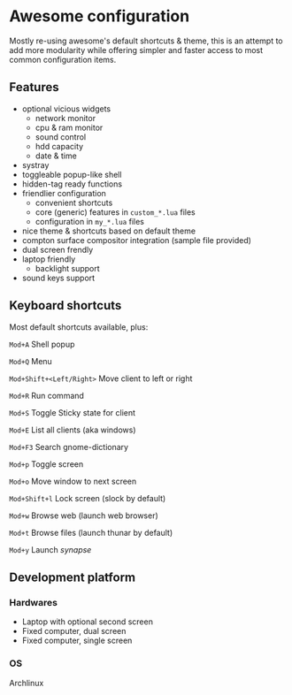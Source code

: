 # Awesome configuration

Mostly re-using awesome's default shortcuts & theme, this is an attempt to add more modularity
while offering simpler and faster access to most common configuration items.

## Features

- optional vicious widgets 
    - network monitor
    - cpu & ram monitor
    - sound control
    - hdd capacity
    - date & time
- systray
- toggleable popup-like shell
- hidden-tag ready functions
- friendlier configuration
    - convenient shortcuts
    - core (generic) features in `custom_*.lua` files
    - configuration in `my_*.lua` files
- nice theme & shortcuts based on default theme
- compton surface compositor integration (sample file provided)
- dual screen frendly
- laptop friendly
    - backlight support
- sound keys support

## Keyboard shortcuts

Most default shortcuts available, plus:

`Mod+A`
    Shell popup

`Mod+Q`
    Menu

`Mod+Shift+<Left/Right>`
    Move client to left or right

`Mod+R`
    Run command    

`Mod+S`
    Toggle Sticky state for client

`Mod+E`
    List all clients (aka windows)

`Mod+F3`
    Search gnome-dictionary

`Mod+p`
    Toggle screen

`Mod+o`
    Move window to next screen

`Mod+Shift+l`
    Lock screen (slock by default)

`Mod+w`
    Browse web (launch web browser)

`Mod+t`
    Browse files (launch thunar by default)

`Mod+y`
    Launch *synapse*

## Development platform

### Hardwares

- Laptop with optional second screen
- Fixed computer, dual screen
- Fixed computer, single screen

### OS

Archlinux

